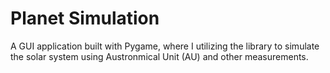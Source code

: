 # Planet Simulation
A GUI application built with Pygame, where I utilizing the library to simulate the solar system using Austronmical Unit (AU) and other measurements. 

